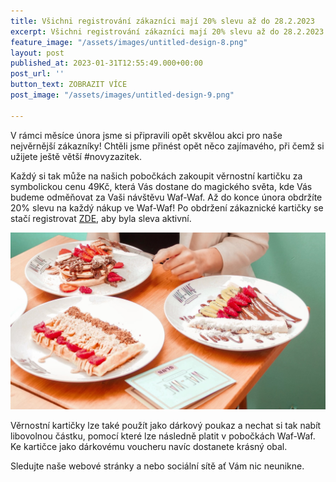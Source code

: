 ```yaml
---
title: Všichni registrování zákazníci mají 20% slevu až do 28.2.2023
excerpt: Všichni registrování zákazníci mají 20% slevu až do 28.2.2023
feature_image: "/assets/images/untitled-design-8.png"
layout: post
published_at: 2023-01-31T12:55:49.000+00:00
post_url: ''
button_text: ZOBRAZIT VÍCE
post_image: "/assets/images/untitled-design-9.png"

---
```

V rámci měsíce února jsme si připravili opět skvělou akci pro naše nejvěrnější zákazníky! Chtěli jsme přinést opět něco zajímavého, při čemž si užijete ještě větší #novyzazitek.

Každý si tak může na našich pobočkách zakoupit věrnostní kartičku za symbolickou cenu 49Kč, která Vás dostane do magického světa, kde Vás budeme odměňovat za Vaši návštěvu Waf-Waf. Až do konce února obdržíte 20% slevu na každý nákup ve Waf-Waf! Po obdržení zákaznické kartičky se stačí registrovat [ZDE](bit.ly/registrace_waf_card "Registrace"), aby byla sleva aktivní. 

![](/assets/images/untitled-design-10.png)

Věrnostní kartičky lze také použít jako dárkový poukaz a nechat si tak nabít libovolnou částku, pomocí které lze následně platit v pobočkách Waf-Waf. Ke kartičce jako dárkovému voucheru navíc dostanete krásný obal.

Sledujte naše webové stránky a nebo sociální sítě ať Vám nic neunikne.